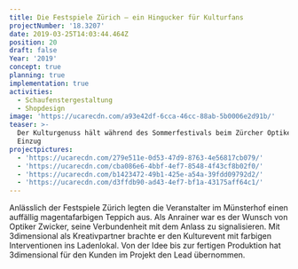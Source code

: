 ```yaml
---
title: Die Festspiele Zürich – ein Hingucker für Kulturfans
projectNumber: '18.3207'
date: 2019-03-25T14:03:44.464Z
position: 20
draft: false
Year: '2019'
concept: true
planning: true
implementation: true
activities:
  - Schaufenstergestaltung
  - Shopdesign
image: 'https://ucarecdn.com/a93e42df-6cca-46cc-88ab-5b0006e2d91b/'
teaser: >-
  Der Kulturgenuss hält während des Sommerfestivals beim Zürcher Optiker Zwicker
  Einzug
projectpictures:
  - 'https://ucarecdn.com/279e511e-0d53-47d9-8763-4e56817cb079/'
  - 'https://ucarecdn.com/cba086e6-4bbf-4ef7-8548-4f43cf8b02f0/'
  - 'https://ucarecdn.com/b1423472-49b1-425e-a54a-39fdd09792d2/'
  - 'https://ucarecdn.com/d3ffdb90-ad43-4ef7-bf1a-43175aff64c1/'
---
```

Anlässlich der Festspiele Zürich legten die Veranstalter im Münsterhof einen auffällig magentafarbigen Teppich aus. Als Anrainer war es der Wunsch von Optiker Zwicker, seine Verbundenheit mit dem Anlass zu signalisieren. Mit 3dimensional als Kreativpartner brachte er den Kulturevent mit farbigen Interventionen ins Ladenlokal. Von der Idee bis zur fertigen Produktion hat 3dimensional für den Kunden im Projekt den Lead übernommen.
